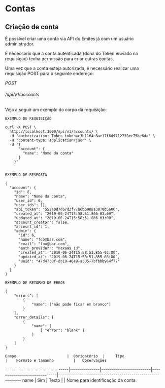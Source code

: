 # Contas

## Criação de conta

É possível criar uma conta via API do Emites já com um usuário administrador.

<aside class="notice">
  É necessário que a conta autenticada (dona do Token enviado na requisição) tenha permissão para criar outras contas.
</aside>

Uma vez que a conta esteja autorizada, é necessário realizar uma requisição POST para o seguinte endereço:

<div class="api-endpoint">
    <div class="endpoint-data">
        <i class="label label-get">POST</i>
        <h6>/api/v1/accounts</h6>
    </div>
</div>

Veja a seguir um exemplo do corpo da requisição:

```shell
EXEMPLO DE REQUISIÇÃO

curl -X POST \
  http://localhost:3000/api/v1/accounts/ \
  -H 'authorization: Token token=c3b1164e8ae17f6d9712730ec75be6da' \
  -H 'content-type: application/json' \
  -d '{
      "account": {
        "name": "Nome da conta"
      }
    }'


EXEMPLO DE RESPOSTA

{
  "account": {
    "id": 8,
    "name": "Nome da conta",
    "user_id": 6,
    "user_ids": [],
    "api_token": "552a0d7d67d2f77b6b6908a3070b5a06",
    "created_at": "2019-06-24T15:58:51.866-03:00",
    "updated_at": "2019-06-24T15:58:51.866-03:00",
    "account_creator": false,
    "account_id": 1,
    "admin": {
      "id": 6,
      "name": "foo@bar.com",
      "email": "foo@bar.com",
      "auth_provider": "nexaas_id",
      "created_at": "2019-06-24T15:58:51.855-03:00",
      "updated_at": "2019-06-24T15:58:51.855-03:00",
      "uuid": "47d4738f-db19-46e9-a305-7bfbbb964f77"
    }
  }
}

EXEMPLO DE RETORNO DE ERROS

{
    "errors": [
        {
            "name": ["não pode ficar em branco"]
        }
    ],
    "error_details": [
        {
            "name": [
                { "error": "blank" }
            ]
        }
    ]
}
```


    Campo                       |  Obrigatório  |     Tipo                |    Formato e tamanho         |   Observações
--------------------------------|---------------|-------------------------|------------------------------|-----------------------------------------------------------
    name                        |  Sim          |     Texto               |                              |   Nome para identificação da conta.
